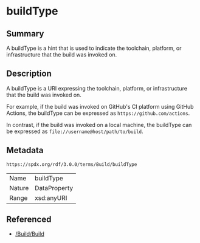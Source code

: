 <!-- Automatically generated by spec-parser v2.1.0 on 2024-06-17T10:36:57.838737+00:00 -->
<!-- SPDX-License-Identifier: Community-Spec-1.0 -->

# buildType

## Summary

A buildType is a hint that is used to indicate the toolchain, platform, or
infrastructure that the build was invoked on.


## Description

A buildType is a URI expressing the toolchain, platform, or infrastructure that
the build was invoked on.

For example, if the build was invoked on GitHub's CI platform using GitHub
Actions, the buildType can be expressed as `https://github.com/actions`.

In contrast, if the build was invoked on a local machine, the buildType can be
expressed as `file://username@host/path/to/build`.


## Metadata

`https://spdx.org/rdf/3.0.0/terms/Build/buildType`


| | |
|---|---|
| Name | buildType |
| Nature | DataProperty |
| Range | xsd:anyURI |




## Referenced

- [/Build/Build](../../Build/Classes/Build.md)

